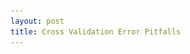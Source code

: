 ```yaml
---
layout: post
title: Cross Validation Error Pitfalls
---
```



<div id="example">
	<script type="text/javascript" src="http://d3js.org/d3.v3.min.js"></script>
	<script type="text/javascript">
	
				var w = 500;
				var h = 500;
				var barPadding = 3;
				
				var dataset = [3, 20, 5, 19, 34, 18, 23, 14];
	          
	          
				//Create SVG element - this is the whole plot
				var svg = d3.select("body")
							.append("svg")
							.attr("width", w)
							.attr("height", h);
	          
	          svg.selectAll("rect")
	            .data(dataset)
	            .enter()
	            .append("rect")
	            .attr("y", function(d, i){return i*35})
	            .attr("x", 0)
	            .attr("width", function(i){return i*10})
	            .attr("height", 30)
	            .attr("fill", "teal")
	            .transition()
	            .duration(2000)
	            .attr("height",15)
	            .transition()
	            .duration(2000)
	            .delay(2000)
	            .attr("x", function(d, i){return i*33})
	            .attr("y", 0)
	            .attr("height", function(i){return i*10})
	            .attr("width", 30)
	            .attr("fill", "black")
	        </script>
</div>

Let's say you have 10 models that you'd want to test and roughly all models have the same cross validation error distribution: the Cross Validation Mean Squared Error is normally distributed with mean = 3 and standard deviation equal to .2. Since CV error is an average of a bunch of errors the normality assumption will always hold roughly speaking.   

In order to pick the best model we will look at the cross validation errors and then pick the one that gives the smallest error. **One of the mistakes I made early however was to assume that this error is an unbiased estimate of the true test error.** After a bit of thinking this is clearly not true. By choosing the minimum test error every time we do cross-validation on the 10 models we shift the distribution of the real test error to the left. 

In more formal terms: say you have a normally distributed random variable $X$. We can look at two other Random variables: 
$$\overline X = \frac{X_1+X_2+...+X_n}{n} $$

and $$ minX = min\{X_1, X_2, ..., X_n\} $$


{% highlight r %}
library(ggplot2)

set.seed(132)
normals <- t(replicate(10000, rnorm(10, mean = 3, sd = .2)))

qplot(apply(normals, 1, mean), binwidth = .005, xlim = c(2.5, 3.5), 
      xlab = "error ")

qplot(apply(normals, 1, min), binwidth = .005, xlim = c(2.5, 3.5),
      xlab = "error")

mean(apply(normals, 1, mean))

mean(apply(normals, 1, min))
{% endhighlight %}

This is the distribution for the average and it is unbiased having the same expected value as the original distribution. The average error in this case is `[1] 2.999636`, almost identical to the real value of 3.
![](/img/CVerror1.png)

This is the left-skewed distribution we get by taking the minimum of the Mean Squared Error. In this case the average is `[1] 2.692245` one underestimate by one standard deviation and a half.
![](/img/cverror2.png)

There are two ways to get an unbiased estimate in this case that come to mind. One is once you choose your model using cross-validation, you will do another cross-validation (or a whole epoch, say) only with the model you have - this way you get a distribution of the cross-validation error for the model you picked. Or the other, more basic option is to simply set aside a test set that is never looked at or touched in any way and then see what error you get on that set.




